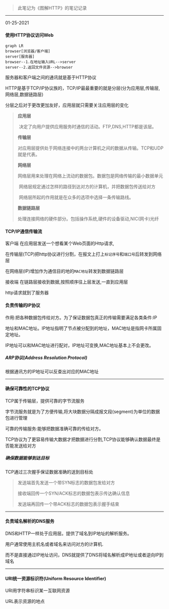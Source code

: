 > 此笔记为《图解HTTP》的笔记记录

---------------

01-25-2021

#### 使用HTTP协议访问Web

```mermaid
graph LR
browser[浏览器/客户端]
server[服务器]
browser--1.在地址输入URL-->server
server--2.返回文件资源-->browser
```

服务器和客户端之间的通讯就是基于HTTP协议

HTTP是基于TCP/IP协议族的，TCP/IP最最重要的就是分层(分为应用层,传输层,网络层,数据链路层)

分层之后对于更改更加友好，应用层就只需要关注应用层的变化

> **应用层**
>
> ​	决定了向用户提供应用服务时通信的活动。FTP,DNS,HTTP都是该层。
>
> **传输层**
>
> ​	对应用层提供处于网络连接中的两台计算机之间的数据从传输。TCP和UDP就是代表。
>
> **网络层**
>
> ​	网络层用来处理在网络上流动的数据包。数据包是网络传输的最小数据单元
>
> ​	网络层规定通过怎样的路径到达对方的计算机，并把数据包传送给对方
>
> ​	网络层所起的作用就是在众多的选项中选择一条传输路线。
>
> **数据链路层**
>
> ​	处理连接网络的硬件部分。包括操作系统,硬件的设备驱动,NIC(网卡)光纤

#### TCP/IP通信传输流

客户端	在应用层发送一个想看某个Web页面的Http请求,

在传输层(TCP)把http协议进行分割，在报文上打上`标记序号`和`端口号`后转发到网络层

在网络层(IP)增加作为通信目的地的`MAC地址`转发到数据链路层

接收端	在链路层接收到数据,按照顺序往上层发送,一直到应用层

http请求就到了服务器

#### 负责传输的IP协议

作用:把各种数据包传给对方。为了保证数据包真正的传输需要满足各类条件:IP

地址和MAC地址。IP地址指明了节点被分配到的地址，MAC地址是指网卡所属固定地址。

IP地址可以和MAC地址进行配对，IP地址可变换,MAC地址基本上不会更改。

##### ARP协议(Address Resolution Protocol)

根据通讯方的IP地址可以反查出对应的MAC地址

-------------

#### 确保可靠性的TCP协议

TCP属于传输层，提供可靠的字节流服务

字节流服务就是为了方便传输,将大块数据分隔成报文段(segment)为单位的数据包进行管理

可靠的传输服务:能够把数据准确可靠的传给对方。

TCP协议为了更容易传输大数据才把数据进行分割,TCP协议能够确认数据最终是否能发送给对方

##### 确保数据能够到达目标

TCP通过三次握手保证数据准确的送到目标处

> 发送端首先发送一个带SYN标志的数据包发给对方
>
> 接收端回传一个SYN/ACK标志的数据包表示传达确认信息
>
> 发送端再回传一个带ACK标志的数据包表示握手结束

----------------

#### 负责域名解析的DNS服务

DNS和HTTP一样处于应用层。提供了域名到IP地址的解析服务。

用户通常使用主机名或者域名来访问对方的计算机.

而不是直接通过IP地址访问，DNS就提供了DNS将域名解析成IP地址或者逆向IP到域名

---------------

#### URI统一资源标识符(Uniform Resource Identifier)

URI用字符串标识某一互联网资源

URL表示资源的地点